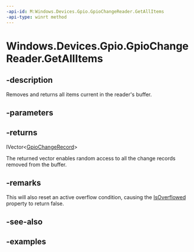 ```yaml
---
-api-id: M:Windows.Devices.Gpio.GpioChangeReader.GetAllItems
-api-type: winrt method
---
```


<!-- Method syntax.
public IVector<GpioChangeRecord> GpioChangeReader.GetAllItems()
-->

# Windows.Devices.Gpio.GpioChangeReader.GetAllItems

## -description
Removes and returns all items current in the reader's buffer.

## -parameters

## -returns
IVector<[GpioChangeRecord](gpiochangerecord.md)>

The returned vector enables random access to all the change records removed from the buffer.

## -remarks
This will also reset an active overflow condition, causing the [IsOverflowed](gpiochangereader_isoverflowed.md) property to return false.

## -see-also

## -examples

